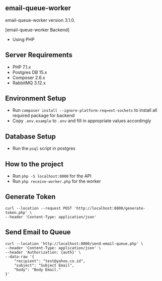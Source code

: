 ## email-queue-worker

email-queue-worker version 3.1.0.

[email-queue-worker Backend]

- Using PHP

## Server Requirements

- PHP 7.1.x
- Postgres DB 15.x
- Composer 2.6.x
- RabbitMQ 3.12.x

## Environment Setup

- Run `composer install --ignore-platform-req=ext-sockets` to install all required package for backend
- Copy `.env.example` to `.env` and fill in appropriate values accordingly

## Database Setup

- Run the `psql` script in postgres

## How to the project

- Run `php -S localhost:8000` for the API
- Run `php receive-worker.php` for the worker

## Generate Token

```
curl --location --request POST 'http://localhost:8000/generate-token.php' \
--header 'Content-Type: application/json'
```

## Send Email to Queue

```
curl --location 'http://localhost:8000/send-email-queue.php' \
--header 'Content-Type: application/json' \
--header 'Authorization: {auth}' \
--data-raw '{
    "recipient": "test@yahoo.co.id",
    "subject": "Subject Email",
    "body": "Body Email."
}'
```